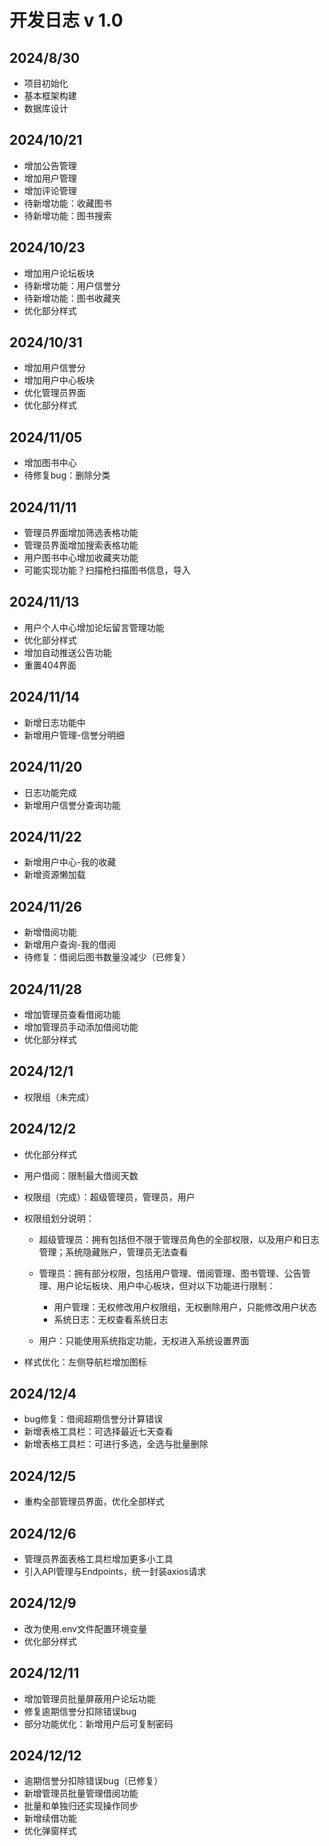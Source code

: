 # 开发日志 v 1.0

## 2024/8/30

- 项目初始化
- 基本框架构建
- 数据库设计

## 2024/10/21

- 增加公告管理
- 增加用户管理
- 增加评论管理
- 待新增功能：收藏图书
- 待新增功能：图书搜索

## 2024/10/23

- 增加用户论坛板块
- 待新增功能：用户信誉分
- 待新增功能：图书收藏夹
- 优化部分样式

## 2024/10/31

- 增加用户信誉分
- 增加用户中心板块
- 优化管理员界面
- 优化部分样式

## 2024/11/05

- 增加图书中心
- 待修复bug：删除分类

## 2024/11/11

- 管理员界面增加筛选表格功能
- 管理员界面增加搜索表格功能
- 用户图书中心增加收藏夹功能
- 可能实现功能？扫描枪扫描图书信息，导入

## 2024/11/13

- 用户个人中心增加论坛留言管理功能
- 优化部分样式
- 增加自动推送公告功能
- 重置404界面

## 2024/11/14

- 新增日志功能中
- 新增用户管理-信誉分明细

## 2024/11/20

- 日志功能完成
- 新增用户信誉分查询功能

## 2024/11/22

- 新增用户中心-我的收藏
- 新增资源懒加载

## 2024/11/26

- 新增借阅功能
- 新增用户查询-我的借阅
- 待修复：借阅后图书数量没减少（已修复）

## 2024/11/28

- 增加管理员查看借阅功能
- 增加管理员手动添加借阅功能
- 优化部分样式

## 2024/12/1

- 权限组（未完成）

## 2024/12/2

- 优化部分样式
- 用户借阅：限制最大借阅天数
- 权限组（完成）：超级管理员，管理员，用户

- 权限组划分说明：
  - 超级管理员：拥有包括但不限于管理员角色的全部权限，以及用户和日志管理；系统隐藏账户，管理员无法查看

  - 管理员：拥有部分权限，包括用户管理、借阅管理、图书管理、公告管理、用户论坛板块、用户中心板块，但对以下功能进行限制：
    - 用户管理：无权修改用户权限组，无权删除用户，只能修改用户状态
    - 系统日志：无权查看系统日志

  - 用户：只能使用系统指定功能，无权进入系统设置界面
  
- 样式优化：左侧导航栏增加图标

## 2024/12/4

- bug修复：借阅超期信誉分计算错误
- 新增表格工具栏：可选择最近七天查看
- 新增表格工具栏：可进行多选，全选与批量删除

## 2024/12/5

- 重构全部管理员界面，优化全部样式

## 2024/12/6

- 管理员界面表格工具栏增加更多小工具
- 引入API管理与Endpoints，统一封装axios请求

## 2024/12/9

- 改为使用.env文件配置环境变量
- 优化部分样式

## 2024/12/11

- 增加管理员批量屏蔽用户论坛功能
- 修复逾期信誉分扣除错误bug
- 部分功能优化：新增用户后可复制密码

## 2024/12/12

- 逾期信誉分扣除错误bug（已修复）
- 新增管理员批量管理借阅功能
- 批量和单独归还实现操作同步
- 新增续借功能
- 优化弹窗样式

